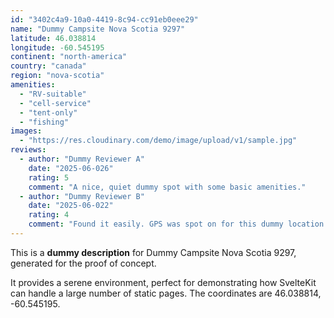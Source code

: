 ```yaml
---
id: "3402c4a9-10a0-4419-8c94-cc91eb0eee29"
name: "Dummy Campsite Nova Scotia 9297"
latitude: 46.038814
longitude: -60.545195
continent: "north-america"
country: "canada"
region: "nova-scotia"
amenities:
  - "RV-suitable"
  - "cell-service"
  - "tent-only"
  - "fishing"
images:
  - "https://res.cloudinary.com/demo/image/upload/v1/sample.jpg"
reviews:
  - author: "Dummy Reviewer A"
    date: "2025-06-026"
    rating: 5
    comment: "A nice, quiet dummy spot with some basic amenities."
  - author: "Dummy Reviewer B"
    date: "2025-06-022"
    rating: 4
    comment: "Found it easily. GPS was spot on for this dummy location."
---
```


This is a **dummy description** for Dummy Campsite Nova Scotia 9297, generated for the proof of concept.

It provides a serene environment, perfect for demonstrating how SvelteKit can handle a large number of static pages. The coordinates are 46.038814, -60.545195.
